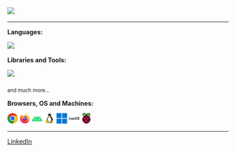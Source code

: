 <img src="https://media.discordapp.net/attachments/718982658025062470/893800408588361758/1625768612248.png">

---

**Languages:**

<code><img height="24" src="https://skillicons.dev/icons?i=js,ts,py,go,dotnet,java,php" /></code>

**Libraries and Tools:**

<code><img height="120" src="https://skillicons.dev/icons?i=vscode,visualstudio,androidstudio,figma,postman,cloudflare,react,vue,angular,next,nuxt,vite,alpinejs,flutter,laravel,nestjs,express,fastapi,gradle,electron,graphql,reactivex,nodejs,webpack,babel,rollup,redux,jest,firebase,vercel,netlify,docker,kubernetes,redis,jenkins,heroku,gcp,aws,azure,mongodb,mysql,postgres,sqlite,pug,html,sass,css,tailwind,emotion,styledcomponents,materialui,bootstrap,github,gitlab,git,regex,nginx,md,powershell,bash" /></code>

<sub>and much more...</sub>

**Browsers, OS and Machines:**

<code><img height="24" src="https://raw.githubusercontent.com/github/explore/868696fc547869eb5de5add3b3695abdd43bb9dc/topics/chrome/chrome.png"></code>
<code><img height="24" src="https://raw.githubusercontent.com/github/explore/868696fc547869eb5de5add3b3695abdd43bb9dc/topics/firefox/firefox.png"></code>
<code><img height="24" src="https://raw.githubusercontent.com/github/explore/868696fc547869eb5de5add3b3695abdd43bb9dc/topics/android/android.png"></code>
<code><img height="24" src="https://raw.githubusercontent.com/github/explore/868696fc547869eb5de5add3b3695abdd43bb9dc/topics/linux/linux.png"></code>
<code><img height="24" src="https://raw.githubusercontent.com/github/explore/868696fc547869eb5de5add3b3695abdd43bb9dc/topics/windows/windows.png"></code>
<code><img height="24" src="https://raw.githubusercontent.com/github/explore/80688e429a7d4ef2fca1e82350fe8e3517d3494d/topics/macos/macos.png"></code>
<code><img height="24" src="https://raw.githubusercontent.com/github/explore/868696fc547869eb5de5add3b3695abdd43bb9dc/topics/raspberry-pi/raspberry-pi.png"></code>

---
[LinkedIn](https://id.linkedin.com/in/eriestrisnadi)
